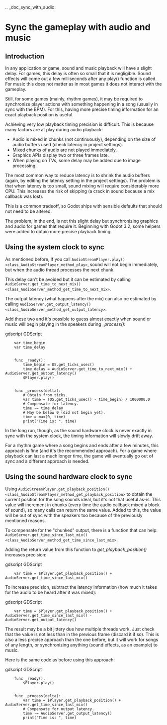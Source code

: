.. _doc_sync_with_audio:

Sync the gameplay with audio and music
=======================================

Introduction
------------

In any application or game, sound and music playback will have a slight delay. For games, this delay is often so small that it is negligible. Sound effects will come out a few milliseconds after any play() function is called. For music this does not matter as in most games it does not interact with the gameplay.

Still, for some games (mainly, rhythm games), it may be required to synchronize player actions with something happening in a song (usually in sync with the BPM). For this, having more precise timing information for an exact playback position is useful.

Achieving very low playback timing precision is difficult. This is because many factors are at play during audio playback:

* Audio is mixed in chunks (not continuously), depending on the size of audio buffers used (check latency in project settings).
* Mixed chunks of audio are not played immediately.
* Graphics APIs display two or three frames late.
* When playing on TVs, some delay may be added due to image processing.

The most common way to reduce latency is to shrink the audio buffers (again, by editing the latency setting in the project settings). The problem is that when latency is too small, sound mixing will require considerably more CPU. This increases the risk of skipping (a crack in sound because a mix callback was lost).

This is a common tradeoff, so Godot ships with sensible defaults that should not need to be altered.

The problem, in the end, is not this slight delay but synchronizing graphics and audio for games that require it. Beginning with Godot 3.2, some helpers were added to obtain more precise playback timing.

Using the system clock to sync
------------------------------

As mentioned before, If you call `AudioStreamPlayer.play()<class_AudioStreamPlayer_method_play>`, sound will not begin immediately, but when the audio thread processes the next chunk.

This delay can't be avoided but it can be estimated by calling `AudioServer.get_time_to_next_mix()<class_AudioServer_method_get_time_to_next_mix>`.

The output latency (what happens after the mix) can also be estimated by calling `AudioServer.get_output_latency()<class_AudioServer_method_get_output_latency>`.

Add these two and it's possible to guess almost exactly when sound or music will begin playing in the speakers during *_process()*:

gdscript GDScript

```
    var time_begin
    var time_delay


    func _ready():
        time_begin = OS.get_ticks_usec()
        time_delay = AudioServer.get_time_to_next_mix() + AudioServer.get_output_latency()
        $Player.play()


    func _process(delta):
        # Obtain from ticks.
        var time = (OS.get_ticks_usec() - time_begin) / 1000000.0
        # Compensate for latency.
        time -= time_delay
        # May be below 0 (did not begin yet).
        time = max(0, time)
        print("Time is: ", time)
```


In the long run, though, as the sound hardware clock is never exactly in sync with the system clock, the timing information will slowly drift away.

For a rhythm game where a song begins and ends after a few minutes, this approach is fine (and it's the recommended approach). For a game where playback can last a much longer time, the game will eventually go out of sync and a different approach is needed.

Using the sound hardware clock to sync
--------------------------------------

Using `AudioStreamPlayer.get_playback_position()<class_AudioStreamPlayer_method_get_playback_position>` to obtain the current position for the song sounds ideal, but it's not that useful as-is. This value will increment in chunks (every time the audio callback mixed a block of sound), so many calls can return the same value. Added to this, the value will be out of sync with the speakers too because of the previously mentioned reasons.

To compensate for the "chunked" output, there is a function that can help: `AudioServer.get_time_since_last_mix()<class_AudioServer_method_get_time_since_last_mix>`.


Adding the return value from this function to *get_playback_position()* increases precision:

gdscript GDScript

```
    var time = $Player.get_playback_position() + AudioServer.get_time_since_last_mix()
```

To increase precision, subtract the latency information (how much it takes for the audio to be heard after it was mixed):

gdscript GDScript

```
    var time = $Player.get_playback_position() + AudioServer.get_time_since_last_mix() - AudioServer.get_output_latency()
```

The result may be a bit jittery due how multiple threads work. Just check that the value is not less than in the previous frame (discard it if so). This is also a less precise approach than the one before, but it will work for songs of any length, or synchronizing anything (sound effects, as an example) to music.

Here is the same code as before using this approach:

gdscript GDScript

```
    func _ready():
        $Player.play()


    func _process(delta):
        var time = $Player.get_playback_position() + AudioServer.get_time_since_last_mix()
        # Compensate for output latency.
        time -= AudioServer.get_output_latency()
        print("Time is: ", time)
```

